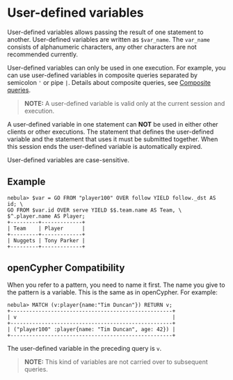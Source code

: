 # User-defined variables

User-defined variables allows passing the result of one statement to another. User-defined variables are written as `$var_name`. The `var_name` consists of alphanumeric characters, any other characters are not recommended currently.

User-defined variables can only be used in one execution. For example, you can use user-defined variables in composite queries separated by semicolon `'` or pipe `|`. Details about composite queries, see [Composite queries](1.composite-queries.md).

> **NOTE:** A user-defined variable is valid only at the current session and execution.

A user-defined variable in one statement can **NOT** be used in either other clients or other executions. The statement that defines the user-defined variable and the statement that uses it must be submitted together. When this session ends the user-defined variable is automatically expired.

User-defined variables are case-sensitive.

## Example

```ngql
nebula> $var = GO FROM "player100" OVER follow YIELD follow._dst AS id; \
GO FROM $var.id OVER serve YIELD $$.team.name AS Team, \
$^.player.name AS Player;
+---------+-------------+
| Team    | Player      |
+---------+-------------+
| Nuggets | Tony Parker |
+---------+-------------+
```

## openCypher Compatibility

When you refer to a pattern, you need to name it first. The name you give to the pattern is a variable. This is the same as in openCypher. For example:

```ngql
nebula> MATCH (v:player{name:"Tim Duncan"}) RETURN v;
+----------------------------------------------------+
| v                                                  |
+----------------------------------------------------+
| ("player100" :player{name: "Tim Duncan", age: 42}) |
+----------------------------------------------------+
```

The user-defined variable in the preceding query is `v`.

> **NOTE:** This kind of variables are not carried over to subsequent queries.
